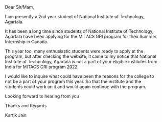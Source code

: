 Dear Sir/Mam, 

I am presently a 2nd year student of National Institute of Technology, Agartala. 

It has been a long time since students of National Institute of Technology, Agartala  have been applying for the MITACS GRI program for their Summer Internship in Canada. 

This year too, many enthusiastic students were ready to apply at the program, but after checking the website, it came to my notice that National Institute of Technology, Agartala is not a part of your eligible institutes from India for MITACS GRI program 2022.

I would like to inquire what could have been the reasons for the college to not be a part of your program this year. So that the institute and the students could work on it and would again continue with the program.

Looking forward to hearing from you

Thanks and Regards

Kartik Jain


















